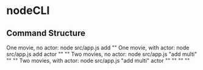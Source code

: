 # nodeCLI

## Command Structure

One movie, no actor: node src/app.js add "<movieName>"
One movie, with actor: node src/app.js add actor "<movieName>" "<actorName>"
Two movies, no actor: node src/app.js "add multi" "<firstMovieName>" "<secondMovieName>"
Two movies, with actor: node src/app.js "add multi" actor "<firstMovieName>" "<firstActorName>" "<secondMovieName>" "<secondActorName>"
